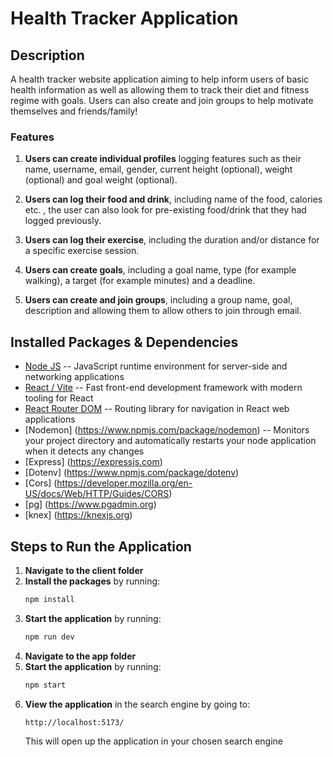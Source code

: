 # Health Tracker Application

## Description
A health tracker website application aiming to help inform users of basic health information as well as allowing them to track their diet and fitness regime with goals. Users can also create and join groups to help motivate themselves and friends/family!

### Features

1. **Users can create individual profiles** logging features such as their name, username, email, gender, current height (optional), weight (optional) and goal weight (optional).

2. **Users can log their food and drink**, including name of the food, calories etc. , the user can also look for pre-existing food/drink that they had logged previously. 

3. **Users can log their exercise**, including the duration and/or distance for a specific exercise session.

4. **Users can create goals**, including a goal name, type (for example walking), a target (for example minutes) and a deadline.

5. **Users can create and join groups**, including a group name, goal, description and allowing them to allow others to join through email.


## Installed Packages & Dependencies 
- [Node JS](https://nodejs.org/en) -- JavaScript runtime environment for server-side and networking applications
- [React / Vite](https://vite.dev) -- Fast front-end development framework with modern tooling for React
- [React Router DOM](https://reactrouter.com/en/main) -- Routing library for navigation in React web applications
- [Nodemon] (https://www.npmjs.com/package/nodemon) -- Monitors your project directory and automatically restarts your node application when it detects any changes
- [Express] (https://expressjs.com)
- [Dotenv] (https://www.npmjs.com/package/dotenv)
- [Cors] (https://developer.mozilla.org/en-US/docs/Web/HTTP/Guides/CORS)
- [pg] (https://www.pgadmin.org)
- [knex] (https://knexjs.org)


## Steps to Run the Application
1. **Navigate to the client folder**
2. **Install the packages** by running:
   ```sh
   npm install
   ```
3. **Start the application** by running:
   ```sh
   npm run dev
   ```
4. **Navigate to the app folder**
5. **Start the application** by running: 
   ```sh
   npm start
   ```
4. **View the application** in the search engine by going to:
   ```sh
   http://localhost:5173/
   ```
   This will open up the application in your chosen search engine


